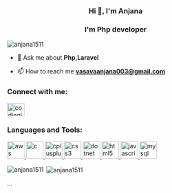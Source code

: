 
<h3 align="center">Hi 👋, I'm Anjana</h3>
<h3 align="center"> I'm Php developer</h3>

<p align="left"> <img src="https://komarev.com/ghpvc/?username=anjana1511&label=Profile%20views&color=0e75b6&style=flat" alt="anjana1511" /> </p>

- 💬 Ask me about **Php,Laravel**

- 📫 How to reach me **vasavaanjana003@gmail.com**

<p align="left">
<h3 align="left">Connect with me:</h3>
<a href="https://instagram.com/codinglover_2311" target="blank"><img align="center" src="https://cdn.jsdelivr.net/npm/simple-icons@3.0.1/icons/instagram.svg" alt="codinglover_2311" height="30" width="40" /></a>
</p>

<h3 align="left">Languages and Tools:</h3>
<p align="left"> <a href="https://aws.amazon.com" target="_blank"> <img src="https://devicons.github.io/devicon/devicon.git/icons/amazonwebservices/amazonwebservices-original-wordmark.svg" alt="aws" width="40" height="40"/> </a> <a href="https://www.cprogramming.com/" target="_blank"> <img src="https://devicons.github.io/devicon/devicon.git/icons/c/c-original.svg" alt="c" width="40" height="40"/> </a> <a href="https://www.w3schools.com/cpp/" target="_blank"> <img src="https://devicons.github.io/devicon/devicon.git/icons/cplusplus/cplusplus-original.svg" alt="cplusplus" width="40" height="40"/> </a> <a href="https://www.w3schools.com/css/" target="_blank"> <img src="https://devicons.github.io/devicon/devicon.git/icons/css3/css3-original-wordmark.svg" alt="css3" width="40" height="40"/> </a> <a href="https://dotnet.microsoft.com/" target="_blank"> <img src="https://devicons.github.io/devicon/devicon.git/icons/dot-net/dot-net-original-wordmark.svg" alt="dotnet" width="40" height="40"/> </a> <a href="https://www.w3.org/html/" target="_blank"> <img src="https://devicons.github.io/devicon/devicon.git/icons/html5/html5-original-wordmark.svg" alt="html5" width="40" height="40"/> </a> <a href="https://developer.mozilla.org/en-US/docs/Web/JavaScript" target="_blank"> <img src="https://devicons.github.io/devicon/devicon.git/icons/javascript/javascript-original.svg" alt="javascript" width="40" height="40"/> </a> <a href="https://www.mysql.com/" target="_blank"> <img src="https://devicons.github.io/devicon/devicon.git/icons/mysql/mysql-original-wordmark.svg" alt="mysql" width="40" height="40"/> </a> </p>

<p><img align="left" src="https://github-readme-stats.vercel.app/api/top-langs/?username=anjana1511&layout=compact" alt="anjana1511" /></p>

<p>&nbsp;<img align="center" src="https://github-readme-stats.vercel.app/api?username=anjana1511&show_icons=true" alt="anjana1511" /></p>

 ...


